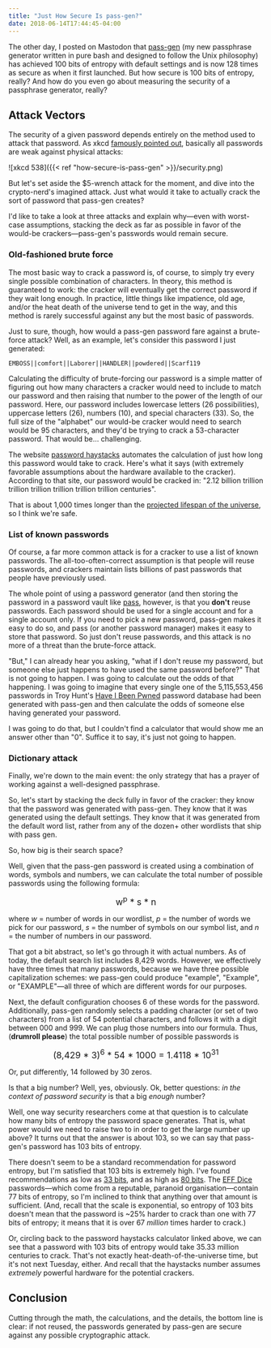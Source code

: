 ```yaml
---
title: "Just How Secure Is pass-gen?"
date: 2018-06-14T17:44:45-04:00
---
```


The other day, I posted on Mastodon that [pass-gen](www.gitlab.com/codesections/pas-gen) (my new passphrase generator written in pure bash and designed to follow the Unix philosophy) has achieved 100 bits of entropy with default settings and is now 128 times as secure as when it first launched.
But how secure is 100 bits of entropy, really?  And how do you even go about 
measuring the security of a passphrase generator, really?

## Attack Vectors

The security of a given password depends entirely on the method used to 
attack that password.  As xkcd [famously pointed out](https://xkcd.com/538/), basically all passwords are weak against physical attacks:

![xkcd 538]({{< ref "how-secure-is-pass-gen" >}}/security.png)

But let's set aside the $5-wrench attack for the moment, and dive into the crypto-nerd's imagined attack.  Just what would it take to actually crack 
the sort of password that pass-gen creates?

<!--more-->

I'd like to take a look at three attacks and explain why—even with worst-case assumptions, stacking the deck as far as possible in favor of the would-be crackers—pass-gen's passwords would remain secure.

### Old-fashioned brute force
The most basic way to crack a password is, of course, to simply try every single possible combination of characters.  In theory, this method is guaranteed to work: the cracker will eventually get the correct password if they wait long enough.  In practice, little things like impatience, old age, and/or the heat death of the universe tend to get in the way, and this method is rarely successful against any but the most basic of passwords. 

Just to sure, though, how would a pass-gen password fare against a brute-force
attack?  Well, as an example, let's consider this password I just generated:

`EMBOSS||comfort||Laborer||HANDLER||powdered||Scarf119`

Calculating the difficulty of brute-forcing our password is a simple matter of figuring out how many characters a cracker would need to include to match our password and then raising that number to the power of the length of our password.  Here, our password includes lowercase letters (26 possibilities), uppercase letters (26), numbers (10), and special characters (33).  So, the 
full size of the "alphabet" our would-be cracker would need to search would
be 95 characters, and they'd be trying to crack a 53-character password.  That
would be… challenging.

The website [password haystacks](https://www.grc.com/haystack.htm) automates
the calculation of just how long this password would take to crack.  Here's 
what it says (with extremely favorable assumptions about the hardware 
available to the cracker).  According to that site, our password would be
cracked in: "2.12 billion trillion trillion trillion trillion trillion
trillion centuries".

That is about 1,000 times longer than the [projected lifespan of the universe](https://en.wikipedia.org/wiki/Heat_death_of_the_universe#Time_frame_for_heat_death), so I think we're safe.

### List of known passwords
Of course, a far more common attack is for a cracker to use a list of known passwords.  The all-too-often-correct assumption is that people will reuse passwords, and crackers maintain lists billions of past passwords that people
have previously used.

The whole point of using a password generator (and then storing the password 
in a password vault like [pass](https://www.passwordstore.org/), however, is
that you **don't** reuse passwords.  Each password should be used for a single
account and for a single account only.  If you need to pick a new password, 
pass-gen makes it easy to do so, and pass (or another password manager) 
makes it easy to store that password.  So just don't reuse passwords, and this
attack is no more of a threat than the brute-force attack. 

"But," I can already hear you asking, "what if I don't reuse my password, but
someone else just happens to have used the same password before?"  That is 
not going to happen.  I was going to calculate out the odds of that happening.  I was going to imagine that every single one of the 5,115,553,456 passwords in Troy Hunt's [Have I Been Pwned](https://haveibeenpwned.com/) 
password database had been generated with pass-gen and then calculate the odds
of someone else having generated your password.

I was going to do that, but I couldn't find a calculator that would show me an
answer other than "0".  Suffice it to say, it's just not going to happen.

### Dictionary attack
Finally, we're down to the main event: the only strategy that has a prayer of
working against a well-designed passphrase.  

So, let's start by stacking the deck fully in favor of the cracker: they know
that the password was generated with pass-gen.  They know that it was generated
using the default settings.  They know that it was generated from the default
word list, rather from any of the dozen+ other wordlists that ship with pass
gen. 

So, how big is their search space?

Well, given that the pass-gen password is created using a combination of 
words, symbols and numbers, we can calculate the total number of possible 
passwords using the following formula:

<div style="text-align: center; font-size: 1.25em">w<sup>p</sup> * s * n</div>

where _w_ = number of words in our wordlist, _p_ = the number of words we pick for our password, _s_  = the number of symbols on our symbol list, and _n_ = the number of numbers in our password.

That got a bit abstract, so let's go through it with actual numbers. As of today, the default search list includes 8,429 words.  However, we effectively 
have three times that many passwords, because we have three possible capitalization schemes: we pass-gen could produce "example", "Example", or "EXAMPLE"—all three of which are different words for our purposes.

Next, the default configuration chooses 6 of these words for the password. Additionally, pass-gen randomly selects a padding character (or set of two characters) from a list of 54 potential characters, and follows it with a digit between 000 and 999.  We can plug those numbers into our formula.  Thus, (**drumroll please**) the total possible number of possible passwords is

<div style="text-align: center; font-size: 1.25em">(8,429 * 3)<sup>6</sup> * 54 * 1000 = 1.4118 * 10<sup>31</sup></div>

Or, put differently, 14 followed by 30 zeros.

Is that a big number?  Well, yes, obviously.  Ok, better questions: _in the context of password security_ is that a big _enough_ number?

Well, one way security researchers come at that question is to calculate how many bits of entropy the password space generates.  That is, what power would we need
to raise two to in order to get the large number up above?  It turns out that the answer is about 103, so we can say that pass-gen's password has 103 bits of 
entropy.  

There doesn't seem to be a standard recommendation for password entropy, but I'm satisfied that 103 bits is extremely high.  I've found recommendations as low as
[33 bits](https://security.stackexchange.com/questions/54846/how-many-bits-of-entropy-should-i-aim-at-for-my-password), and as high as [80 bits](https://blog.webernetz.net/password-strengthentropy-characters-vs-words/).  The [EFF Dice](https://www.eff.org/dice) passwords—which come from a reputable, paranoid organisation—contain 77 bits of entropy, so I'm inclined to think that anything over that amount is sufficient.  (And, recall that the scale is exponential, so entropy of 103 bits doesn't mean that the password is ~25% harder to crack than one with 77 bits of entropy; it means that it is over 67 *million* times harder to
crack.)

Or, circling back to the password haystacks calculator linked above, we can see that a password with 103 bits of entropy would take 35.33 million centuries to crack.  That's not exactly heat-death-of-the-universe time, but it's not next Tuesday, either.  And recall that the haystacks number assumes *extremely* powerful 
hardware for the potential crackers.

## Conclusion
Cutting through the math, the calculations, and the details, the bottom line is clear: if not reused, the passwords generated by pass-gen are secure against any 
possible cryptographic attack. 





